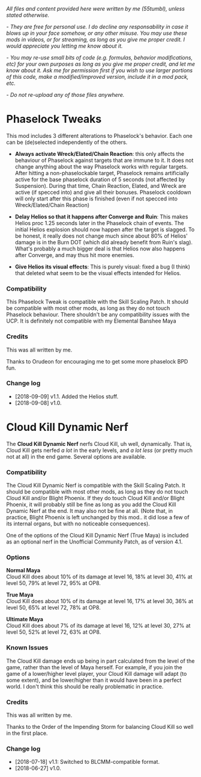 *All files and content provided here were written by me (55tumbl), unless stated otherwise.*

*- They are free for personal use. I do decline any responsability in case it blows up in your face somehow, or any other misuse.
You may use these mods in videos, or for streaming, as long as you give me proper credit. I would appreciate you letting me know about it.*

*- You may re-use small bits of code (e.g. formulas, behavior modifications, etc) for your own purposes as long as you give me proper credit, and let me know about it.
Ask me for permission first if you wish to use larger portions of this code, make a modified/improved version, include it in a mod pack, etc.*

*- Do not re-upload any of those files anywhere.*

# Phaselock Tweaks

This mod includes 3 different alterations to Phaselock's behavior. Each one can be (de)selected independently of the others.

* **Always activate Wreck/Elated/Chain Reaction**: this only affects the behaviour of Phaselock against targets that are immune to it. It does not change anything about the way Phaselock works with regular targets. After hitting a non-phaselockable target, Phaselock remains artificially active for the base phaselock duration of 5 seconds (not affected by Suspension). During that time, Chain Reaction, Elated, and Wreck are active (if specced into) and give all their bonuses. Phaselock cooldown will only start after this phase is finished (even if not specced into Wreck/Elated/Chain Reaction)

* **Delay Helios so that it happens after Converge and Ruin**: This makes Helios proc 1.25 seconds later in the Phaselock chain of events. The initial Helios explosion should now happen after the target is slagged. To be honest, it really does not change much since about 80% of Helios' damage is in the Burn DOT (which did already benefit from Ruin's slag). What's probably a much bigger deal is that Helios now also happens after Converge, and may thus hit more enemies.

* **Give Helios its visual effects**: This is purely visual: fixed a bug (I think) that deleted what seem to be the visual effects intended for Helios.


### Compatibility
This Phaselock Tweak is compatible with the Skill Scaling Patch.
It should be compatible with most other mods, as long as they do not touch Phaselock behaviour. There shouldn't be any compatibility issues with the UCP. It is definitely not compatible with my Elemental Banshee Maya

### Credits

This was all written by me.

Thanks to Orudeon for encouraging me to get some more phaselock BPD fun.

### Change log
* [2018-09-09] v1.1. Added the Helios stuff.
* [2018-09-08] v1.0.





# Cloud Kill Dynamic Nerf

The **Cloud Kill Dynamic Nerf** nerfs Cloud Kill, uh well, dynamically. That is, Cloud Kill gets nerfed *a lot* in the early levels, and *a lot less* (or pretty much not at all) in the end game. Several options are available.

### Compatibility
The Cloud Kill Dynamic Nerf is compatible with the Skill Scaling Patch.
It should be compatible with most other mods, as long as they do not touch Cloud Kill and/or Blight Phoenix.
If they do touch Cloud Kill and/or Blight Phoenix, it will probably still be fine as long as you add the Cloud Kill Dynamic Nerf at the end. It may also not be fine at all. (Note that, in practice, Blight Phoenix is left unchanged by this mod.. it did lose a few of its internal organs, but with no noticeable consequences).

One of the options of the Cloud Kill Dynamic Nerf (True Maya) is included as an optional nerf in the Unofficial Community Patch, as of version 4.1.

### Options

**Normal Maya**    
Cloud Kill does about 10% of its damage at level 16, 18% at level 30, 41% at level 50, 79% at level 72, 95% at OP8.

**True Maya**    
Cloud Kill does about 10% of its damage at level 16, 17% at level 30, 36% at level 50, 65% at level 72, 78% at OP8.

**Ultimate Maya**    
Cloud Kill does about 7% of its damage at level 16, 12% at level 30, 27% at level 50, 52% at level 72, 63% at OP8.

### Known Issues

The Cloud Kill damage ends up being in part calculated from the level of the game, rather than the level of Maya herself.
For example, if you join the game of a lower/higher level player, your Cloud Kill damage will adapt (to some extent), and be lower/higher than it would have been in a perfect world. I don't think this should be really problematic in practice.

### Credits

This was all written by me.

Thanks to the Order of the Impending Storm for balancing Cloud Kill so well in the first place.

### Change log
* [2018-07-18] v1.1: Switched to BLCMM-compatible format.
* [2018-06-27] v1.0.





